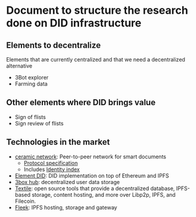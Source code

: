 # Document to structure the research done on DID infrastructure

## Elements to decentralize
Elements that are currently centralized and that we need a decentralized alternative

- 3Bot explorer
- Farming data

## Other elements where DID brings value 

- Sign of flists
- Sign review of flists

## Technologies in the market

- [ceramic network](https://github.com/ceramicnetwork): Peer-to-peer network for smart documents
   - [Protocol specification](https://github.com/ceramicnetwork/specs)
   - Includes [Identity index](https://github.com/ceramicnetwork/CIP/issues/3)
- [Element DID](https://element-did.com/): DID implementation on top of Ethereum and IPFS
- [3box hub](https://3box.io/hub): decentralized user data storage 
- [Textile](https://textile.io): open source tools that provide a decentralized database, IPFS-based storage, content hosting, and more over Libp2p, IPFS, and Filecoin.
- [Fleek](https://fleek.co/): IPFS hosting, storage and gateway
